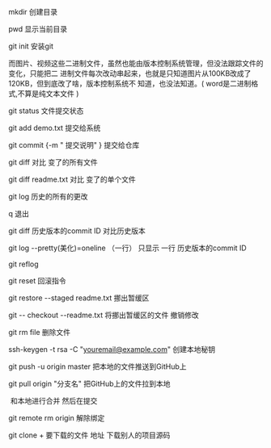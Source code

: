 mkdir    创建目录

pwd     显示当前目录

git  init    安装git

​	而图片、视频这些二进制文件，虽然也能由版本控制系统管理，但没法跟踪文件的变化，只能把二 进制文件每次改动串起来，也就是只知道图片从100KB改成了120KB，但到底改了啥，版本控制系统不 知道，也没法知道。( word是二进制格式,不算是纯文本文件 ) 

git  status    文件提交状态

git add demo.txt    提交给系统

git commit   {-m  " 提交说明"  }    提交给仓库

git  diff   对比    变了的所有文件     

git diff    readme.txt     对比  变了的单个文件

git log    历史的所有的更改

q   退出

git  diff    历史版本的commit  ID       对比历史版本

git  log  --pretty(美化)=oneline （一行）           只显示 一行    历史版本的commit  ID   

 git reflog

git reset     回滚指令

git restore --staged  readme.txt       挪出暂缓区

git  -- checkout  --readme.txt     将挪出暂缓区的文件    撤销修改

git  rm  file   删除文件



 ssh-keygen -t rsa -C "youremail@example.com"   创建本地秘钥

git push -u origin master   把本地的文件推送到GitHub上

git pull origin "分支名"     把GitHub上的文件拉到本地

​	和本地进行合并 然后在提交

git remote  rm origin      解除绑定

git clone   + 要下载的文件  地址           下载别人的项目源码


